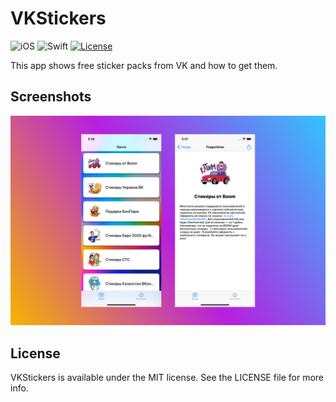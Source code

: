# VKStickers

![iOS](https://img.shields.io/badge/iOS-10%20-blue)
![Swift](https://img.shields.io/badge/Swift-5-orange?logo=Swift&logoColor=white)
[![License](https://img.shields.io/github/license/romarakhlin/VKStickers)](https://github.com/romarakhlin/VKStickers/blob/master/LICENSE)

This app shows free sticker packs from VK and how to get them.

## Screenshots

![image](./img.png)

## License

VKStickers is available under the MIT license. See the LICENSE file for more info.
